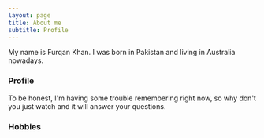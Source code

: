 ```yaml
---
layout: page
title: About me
subtitle: Profile 
---
```


My name is Furqan Khan. I was born in Pakistan and living in Australia nowadays. 

### Profile 

To be honest, I'm having some trouble remembering right now, so why don't you just watch and it will answer your questions.

### Hobbies 

